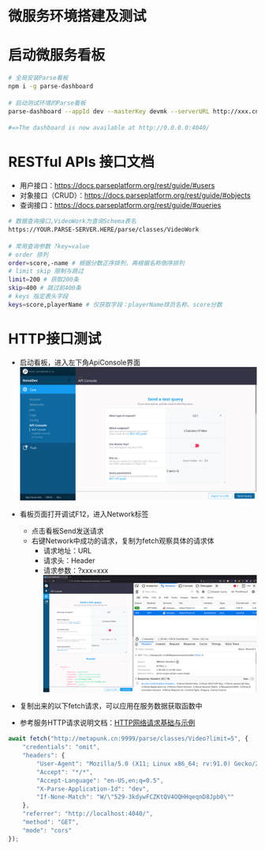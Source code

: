 # 微服务环境搭建及测试


# 启动微服务看板
``` sh
# 全局安装Parse看板
npm i -g parse-dashboard

# 启动测试环境的Parse看板
parse-dashboard --appId dev --masterKey devmk --serverURL http://xxx.cn:9999/parse --appName NovaDev

#=>The dashboard is now available at http://0.0.0.0:4040/

```

# RESTful APIs 接口文档
- 用户接口：https://docs.parseplatform.org/rest/guide/#users
- 对象接口（CRUD）：https://docs.parseplatform.org/rest/guide/#objects
- 查询接口：https://docs.parseplatform.org/rest/guide/#queries

``` sh
# 数据查询接口,VideoWork为查询Schema表名
https://YOUR.PARSE-SERVER.HERE/parse/classes/VideoWork

# 常用查询参数 ?key=value
# order 排列
order=score,-name # 根据分数正序排列，再根据名称倒序排列
# limit skip 限制与跳过
limit=200 # 获取200条
skip=400 # 跳过前400条
# keys 指定表头字段
keys=score,playerName # 仅获取字段：playerName球员名称、score分数
```

# HTTP接口测试

- 启动看板，进入左下角ApiConsole界面
![](parse-api.png)

- 看板页面打开调试F12，进入Network标签
    - 点击看板Send发送请求
    - 右键Network中成功的请求，复制为fetch观察具体的请求体
        - 请求地址：URL
        - 请求头：Header
        - 请求参数：?xxx=xxx
![](parse-api-fetch.png)

- 复制出来的以下fetch请求，可以应用在服务数据获取函数中
- 参考服务HTTP请求说明文档：[HTTP网络请求基础与示例](/docs/backend/request.md)

``` js
await fetch("http://metapunk.cn:9999/parse/classes/Video?limit=5", {
    "credentials": "omit",
    "headers": {
        "User-Agent": "Mozilla/5.0 (X11; Linux x86_64; rv:91.0) Gecko/20100101 Firefox/91.0",
        "Accept": "*/*",
        "Accept-Language": "en-US,en;q=0.5",
        "X-Parse-Application-Id": "dev",
        "If-None-Match": "W/\"529-3kdywFCZKtQV4OQHHqeqnD8Jpb0\""
    },
    "referrer": "http://localhost:4040/",
    "method": "GET",
    "mode": "cors"
});

```